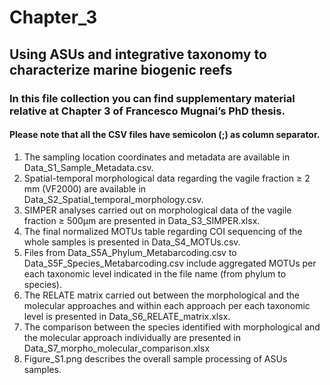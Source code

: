 # Chapter_3
## Using ASUs and integrative taxonomy to characterize marine biogenic reefs
### In this file collection you can find supplementary material relative at Chapter 3 of Francesco Mugnai’s PhD thesis.
#### Please note that all the CSV files have semicolon (;) as column separator.
1. The sampling location coordinates and metadata are available in Data_S1_Sample_Metadata.csv.
2. Spatial-temporal morphological data regarding the vagile fraction ≥ 2 mm (VF2000) are available in Data_S2_Spatial_temporal_morphology.csv.
3. SIMPER analyses carried out on morphological data of the vagile fraction ≥ 500µm are presented in Data_S3_SIMPER.xlsx.
4. The final normalized MOTUs table regarding COI sequencing of the whole samples is presented in Data_S4_MOTUs.csv.
5. Files from Data_S5A_Phylum_Metabarcoding.csv to Data_S5F_Species_Metabarcoding.csv include aggregated MOTUs per each taxonomic level indicated in the file name (from phylum to species).
6. The RELATE matrix carried out between the morphological and the molecular approaches and within each approach per each taxonomic level is presented in Data_S6_RELATE_matrix.xlsx.
7. The comparison between the species identified with morphological and the molecular approach individually are presented in Data_S7_morpho_molecular_comparison.xlsx
8. Figure_S1.png describes the overall sample processing of ASUs samples.
